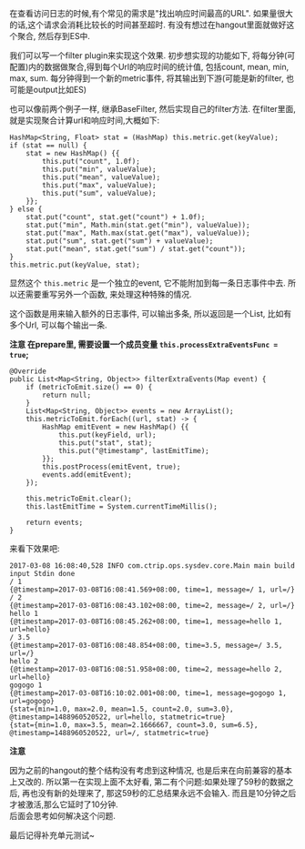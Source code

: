 在查看访问日志的时候,有个常见的需求是"找出响应时间最高的URL". 如果量很大的话,这个请求会消耗比较长的时间甚至超时. 有没有想过在hangout里面就做好这个聚合, 然后存到ES中.

我们可以写一个filter plugin来实现这个效果. 初步想实现的功能如下, 将每分钟(可配置)内的数据做聚合,得到每个Url的响应时间的统计值, 包括count, mean, min, max, sum. 每分钟得到一个新的metric事件, 将其输出到下游(可能是新的filter, 也可能是output比如ES)

也可以像前两个例子一样, 继承BaseFilter, 然后实现自己的filter方法. 在filter里面, 就是实现聚合计算url和响应时间,大概如下:

```
HashMap<String, Float> stat = (HashMap) this.metric.get(keyValue);
if (stat == null) {
    stat = new HashMap() {{
        this.put("count", 1.0f);
        this.put("min", valueValue);
        this.put("mean", valueValue);
        this.put("max", valueValue);
        this.put("sum", valueValue);
    }};
} else {
    stat.put("count", stat.get("count") + 1.0f);
    stat.put("min", Math.min(stat.get("min"), valueValue));
    stat.put("max", Math.max(stat.get("max"), valueValue));
    stat.put("sum", stat.get("sum") + valueValue);
    stat.put("mean", stat.get("sum") / stat.get("count"));
}
this.metric.put(keyValue, stat);
```

显然这个 `this.metric` 是一个独立的event, 它不能附加到每一条日志事件中去. 所以还需要重写另外一个函数, 来处理这种特殊的情况.

这个函数是用来输入额外的日志事件, 可以输出多条, 所以返回是一个List, 比如有多个Url, 可以每个输出一条.

**注意 在prepare里, 需要设置一个成员变量 `this.processExtraEventsFunc = true`;**

```
@Override
public List<Map<String, Object>> filterExtraEvents(Map event) {
    if (metricToEmit.size() == 0) {
        return null;
    }
    List<Map<String, Object>> events = new ArrayList();
    this.metricToEmit.forEach((url, stat) -> {
        HashMap emitEvent = new HashMap() {{
            this.put(keyField, url);
            this.put("stat", stat);
            this.put("@timestamp", lastEmitTime);
        }};
        this.postProcess(emitEvent, true);
        events.add(emitEvent);
    });

    this.metricToEmit.clear();
    this.lastEmitTime = System.currentTimeMillis();

    return events;
}
```

来看下效果吧:

    2017-03-08 16:08:40,528 INFO com.ctrip.ops.sysdev.core.Main main build input Stdin done
    / 1
    {@timestamp=2017-03-08T16:08:41.569+08:00, time=1, message=/ 1, url=/}
    / 2
    {@timestamp=2017-03-08T16:08:43.102+08:00, time=2, message=/ 2, url=/}
    hello 1
    {@timestamp=2017-03-08T16:08:45.262+08:00, time=1, message=hello 1, url=hello}
    / 3.5
    {@timestamp=2017-03-08T16:08:48.854+08:00, time=3.5, message=/ 3.5, url=/}
    hello 2
    {@timestamp=2017-03-08T16:08:51.958+08:00, time=2, message=hello 2, url=hello}
    gogogo 1
    {@timestamp=2017-03-08T16:10:02.001+08:00, time=1, message=gogogo 1, url=gogogo}
    {stat={min=1.0, max=2.0, mean=1.5, count=2.0, sum=3.0}, @timestamp=1488960520522, url=hello, statmetric=true}
    {stat={min=1.0, max=3.5, mean=2.1666667, count=3.0, sum=6.5}, @timestamp=1488960520522, url=/, statmetric=true}

**注意**

因为之前的hangout的整个结构没有考虑到这种情况, 也是后来在向前兼容的基本上又改的. 所以第一在实现上面不太好看, 第二有个问题:如果处理了59秒的数据之后, 再也没有新的处理来了, 那这59秒的汇总结果永远不会输入. 而且是10分钟之后才被激活,那么它延时了10分钟.  
后面会思考如何解决这个问题.

最后记得补充单元测试~
